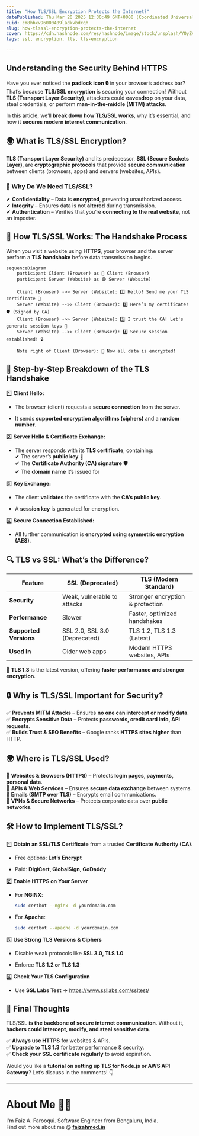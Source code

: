 ```yaml
---
title: "How TLS/SSL Encryption Protects the Internet?"
datePublished: Thu Mar 20 2025 12:30:49 GMT+0000 (Coordinated Universal Time)
cuid: cm8hbxv96000409ladkvbdcqh
slug: how-tlsssl-encryption-protects-the-internet
cover: https://cdn.hashnode.com/res/hashnode/image/stock/unsplash/YOyZVglvuQ8/upload/1e4f52612f6a798407437a61edbf79ce.jpeg
tags: ssl, encryption, tls, tls-encryption

---
```


## **Understanding the Security Behind HTTPS**

Have you ever noticed the **padlock icon 🔒** in your browser’s address bar? That’s because **TLS/SSL encryption** is securing your connection! Without **TLS (Transport Layer Security)**, attackers could **eavesdrop** on your data, steal credentials, or perform **man-in-the-middle (MITM) attacks**.

In this article, we’ll **break down how TLS/SSL works**, why it’s essential, and how it **secures modern internet communication**.

## **🌍 What is TLS/SSL Encryption?**

**TLS (Transport Layer Security)** and its predecessor, **SSL (Secure Sockets Layer)**, are **cryptographic protocols** that provide **secure communication** between clients (browsers, apps) and servers (websites, APIs).

### **🔹 Why Do We Need TLS/SSL?**

✔ **Confidentiality** – Data is **encrypted**, preventing unauthorized access.  
✔ **Integrity** – Ensures data is not **altered** during transmission.  
✔ **Authentication** – Verifies that you’re **connecting to the real website**, not an imposter.

## **🔑 How TLS/SSL Works: The Handshake Process**

When you visit a website using **HTTPS**, your browser and the server perform a **TLS handshake** before data transmission begins.

```mermaid
sequenceDiagram
    participant Client (Browser) as 🔵 Client (Browser)
    participant Server (Website) as 🟢 Server (Website)
    
    Client (Browser) ->> Server (Website): 1️⃣ Hello! Send me your TLS certificate 📜
    Server (Website) -->> Client (Browser): 2️⃣ Here’s my certificate! 🛡️ (Signed by CA)
    Client (Browser) ->> Server (Website): 3️⃣ I trust the CA! Let's generate session keys 🔑
    Server (Website) -->> Client (Browser): 4️⃣ Secure session established! 🔒
    
    Note right of Client (Browser): 🔐 Now all data is encrypted!
```

## **📌 Step-by-Step Breakdown of the TLS Handshake**

1️⃣ **Client Hello:**

* The browser (client) requests a **secure connection** from the server.
    
* It sends **supported encryption algorithms (ciphers)** and a **random number**.
    

2️⃣ **Server Hello & Certificate Exchange:**

* The server responds with its **TLS certificate**, containing:  
    ✔ The server’s **public key** 🔑  
    ✔ The **Certificate Authority (CA) signature** 🛡️  
    ✔ The **domain name** it’s issued for
    

3️⃣ **Key Exchange:**

* The client **validates** the certificate with the **CA’s public key**.
    
* A **session key** is generated for encryption.
    

4️⃣ **Secure Connection Established:**

* All further communication is **encrypted using symmetric encryption (AES)**.
    

## **🔍 TLS vs SSL: What’s the Difference?**

| Feature | SSL (Deprecated) | TLS (Modern Standard) |
| --- | --- | --- |
| **Security** | Weak, vulnerable to attacks | Stronger encryption & protection |
| **Performance** | Slower | Faster, optimized handshakes |
| **Supported Versions** | SSL 2.0, SSL 3.0 (Deprecated) | TLS 1.2, TLS 1.3 (Latest) |
| **Used In** | Older web apps | Modern HTTPS websites, APIs |

📌 **TLS 1.3** is the latest version, offering **faster performance and stronger encryption**.

## **🔒 Why is TLS/SSL Important for Security?**

✅ **Prevents MITM Attacks** – Ensures **no one can intercept or modify data**.  
✅ **Encrypts Sensitive Data** – Protects **passwords, credit card info, API requests**.  
✅ **Builds Trust & SEO Benefits** – Google ranks **HTTPS sites higher** than HTTP.

## **🌍 Where is TLS/SSL Used?**

📌 **Websites & Browsers (HTTPS)** – Protects **login pages, payments, personal data**.  
📌 **APIs & Web Services** – Ensures **secure data exchange** between systems.  
📌 **Emails (SMTP over TLS)** – Encrypts email communications.  
📌 **VPNs & Secure Networks** – Protects corporate data over **public networks**.

## **🛠️ How to Implement TLS/SSL?**

1️⃣ **Obtain an SSL/TLS Certificate** from a trusted **Certificate Authority (CA)**.

* Free options: **Let’s Encrypt**
    
* Paid: **DigiCert, GlobalSign, GoDaddy**
    

2️⃣ **Enable HTTPS on Your Server**

* For **NGINX**:
    
    ```bash
    sudo certbot --nginx -d yourdomain.com
    ```
    
* For **Apache**:
    
    ```bash
    sudo certbot --apache -d yourdomain.com
    ```
    

3️⃣ **Use Strong TLS Versions & Ciphers**

* Disable weak protocols like **SSL 3.0, TLS 1.0**
    
* Enforce **TLS 1.2 or TLS 1.3**
    

4️⃣ **Check Your TLS Configuration**

* Use **SSL Labs Test** → https://www.ssllabs.com/ssltest/
    

## **🚀 Final Thoughts**

TLS/SSL **is the backbone of secure internet communication**. Without it, **hackers could intercept, modify, and steal sensitive data**.

✅ **Always use HTTPS** for websites & APIs.  
✅ **Upgrade to TLS 1.3** for better performance & security.  
✅ **Check your SSL certificate regularly** to avoid expiration.

Would you like a **tutorial on setting up TLS for Node.js or AWS API Gateway**? Let’s discuss in the comments! 👇

---

# **About Me 👨‍💻**

I'm Faiz A. Farooqui. Software Engineer from Bengaluru, India.  
Find out more about me @ [**faizahmed.in**](http://faizahmed.in/)